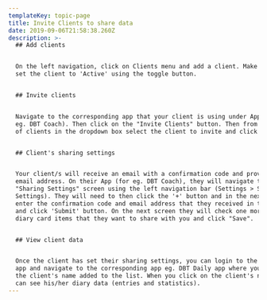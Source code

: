 ```yaml
---
templateKey: topic-page
title: Invite Clients to share data
date: 2019-09-06T21:58:38.260Z
description: >-
  ## Add clients


  On the left navigation, click on Clients menu and add a client. Make sure you
  set the client to 'Active' using the toggle button.


  ## Invite clients


  Navigate to the corresponding app that your client is using under Apps (for
  eg. DBT Coach). Then click on the "Invite Clients" button. Then from the list
  of clients in the dropdown box select the client to invite and click "Send".


  ## Client's sharing settings


  Your client/s will receive an email with a confirmation code and provider
  email address. On their App (for eg. DBT Coach), they will navigate to
  "Sharing Settings" screen using the left navigation bar (Settings > Sharing
  Settings). They will need to then click the '+' button and in the next screen
  enter the confirmation code and email address that they received in the email
  and click 'Submit' button. On the next screen they will check one more more
  diary card items that they want to share with you and click "Save".


  ## View client data


  Once the client has set their sharing settings, you can login to the clinician
  app and navigate to the corresponding app eg. DBT Daily app where you can see
  the client's name added to the list. When you click on the client's name, you
  can see his/her diary data (entries and statistics).
---
```


